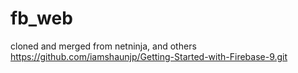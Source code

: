 # fb_web
cloned and merged from netninja, and others
https://github.com/iamshaunjp/Getting-Started-with-Firebase-9.git
